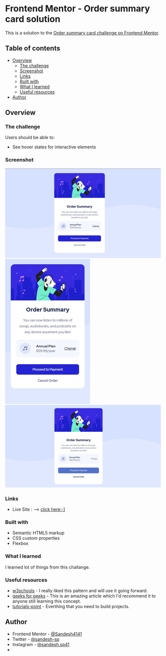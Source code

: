 # Frontend Mentor - Order summary card solution

This is a solution to the [Order summary card challenge on Frontend Mentor](https://www.frontendmentor.io/challenges/order-summary-component-QlPmajDUj).

## Table of contents

- [Overview](#overview)
  - [The challenge](#the-challenge)
  - [Screenshot](#screenshot)
  - [Links](#links)
  - [Built with](#built-with)
  - [What I learned](#what-i-learned)
  - [Useful resources](#useful-resources)
- [Author](#author)

## Overview

### The challenge

Users should be able to:

- See hover states for interactive elements

### Screenshot

![desktop-solution](design/desktop-design-solution.jpg)
![mobile-solution](design/mobile-design-solution.jpg)
![hover-states-for-both(force-state-from-chrome)](design/force-states-hover-desktop-solution.jpg)

### Links

- Live Site : --> [click here:-)](https://brave-tesla-3d9bb7.netlify.app/)

### Built with

- Semantic HTML5 markup
- CSS custom properties
- Flexbox

### What I learned

I learned lot of things from this challange.

### Useful resources

- [w3schools](https://www.w3schools.com) - I really liked this pattern and will use it going forward.
- [geeks for geeks](https://www.geeksforgeeks.org) - This is an amazing article which I'd recommend it to anyone still learning this concept.
- [tutorials-point](https://www.tutorialspoint.com) - Everthing that you need to build projects.

## Author

- Frontend Mentor - [@Sandesh4141](https://www.frontendmentor.io/profile/Sandesh4141)
- Twitter - [@sandesh-sp](https://www.twitter.com/@Sandesh32971351)
- Instagram - [@sandesh.sp41](https://www.instagram.com/sandesh.sp41)
- 
